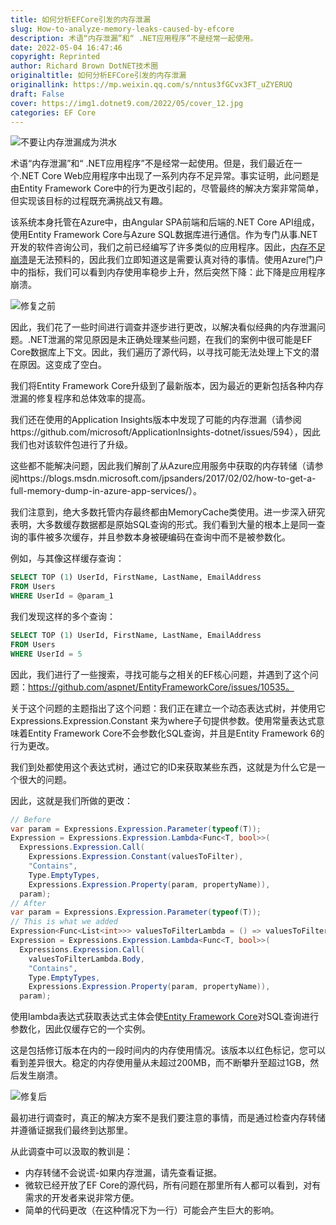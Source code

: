 ```yaml
---
title: 如何分析EFCore引发的内存泄漏
slug: How-to-analyze-memory-leaks-caused-by-efcore
description: 术语“内存泄漏”和“ .NET应用程序”不是经常一起使用。
date: 2022-05-04 16:47:46
copyright: Reprinted
author: Richard Brown DotNET技术圈
originaltitle: 如何分析EFCore引发的内存泄漏
originallink: https://mp.weixin.qq.com/s/nntus3fGCvx3FT_uZYERUQ
draft: False
cover: https://img1.dotnet9.com/2022/05/cover_12.jpg
categories: EF Core
---
```


![不要让内存泄漏成为洪水](https://img1.dotnet9.com/2022/05/cover_12.jpg)

术语“内存泄漏”和“ .NET应用程序”不是经常一起使用。但是，我们最近在一个.NET Core Web应用程序中出现了一系列内存不足异常。事实证明，此问题是由Entity Framework Core中的行为更改引起的，尽管最终的解决方案非常简单，但实现该目标的过程既充满挑战又有趣。

该系统本身托管在Azure中，由Angular SPA前端和后端的.NET Core API组成，使用Entity Framework Core与Azure SQL数据库进行通信。作为专门从事.NET开发的软件咨询公司，我们之前已经编写了许多类似的应用程序。因此，[内存不足崩溃](https://dzone.com/articles/what-causes-outofmemoryerror)是无法预料的，因此我们立即知道这是需要认真对待的事情。使用Azure门户中的指标，我们可以看到内存使用率稳步上升，然后突然下降：此下降是应用程序崩溃。

![修复之前](https://img1.dotnet9.com/2022/05/1201.png)
  
因此，我们花了一些时间进行调查并逐步进行更改，以解决看似经典的内存泄漏问题。.NET泄漏的常见原因是未正确处理某些问题，在我们的案例中很可能是EF Core数据库上下文。因此，我们遍历了源代码，以寻找可能无法处理上下文的潜在原因。这变成了空白。

我们将Entity Framework Core升级到了最新版本，因为最近的更新包括各种内存泄漏的修复程序和总体效率的提高。

我们还在使用的Application Insights版本中发现了可能的内存泄漏（请参阅https://github.com/microsoft/ApplicationInsights-dotnet/issues/594），因此我们也对该软件包进行了升级。

这些都不能解决问题，因此我们解剖了从Azure应用服务中获取的内存转储（请参阅https://blogs.msdn.microsoft.com/jpsanders/2017/02/02/how-to-get-a-full-memory-dump-in-azure-app-services/）。

我们注意到，绝大多数托管内存最终都由MemoryCache类使用。进一步深入研究表明，大多数缓存数据都是原始SQL查询的形式。我们看到大量的根本上是同一查询的事件被多次缓存，并且参数本身被硬编码在查询中而不是被参数化。

例如，与其像这样缓存查询：

```sql
SELECT TOP (1) UserId, FirstName, LastName, EmailAddress
FROM Users
WHERE UserId = @param_1
```

我们发现这样的多个查询：

```sql
SELECT TOP (1) UserId, FirstName, LastName, EmailAddress
FROM Users
WHERE UserId = 5
```

因此，我们进行了一些搜索，寻找可能与之相关的EF核心问题，并遇到了这个问题：https://github.com/aspnet/EntityFrameworkCore/issues/10535。

关于这个问题的主题指出了这个问题：我们正在建立一个动态表达式树，并使用它Expressions.Expression.Constant 来为where子句提供参数。使用常量表达式意味着Entity Framework Core不会参数化SQL查询，并且是Entity Framework 6的行为更改。

我们到处都使用这个表达式树，通过它的ID来获取某些东西，这就是为什么它是一个很大的问题。

因此，这就是我们所做的更改：

```csharp
// Before
var param = Expressions.Expression.Parameter(typeof(T));
Expression = Expressions.Expression.Lambda<Func<T, bool>>(
  Expressions.Expression.Call(
    Expressions.Expression.Constant(valuesToFilter),
    "Contains",
    Type.EmptyTypes,
    Expressions.Expression.Property(param, propertyName)),
  param);
// After
var param = Expressions.Expression.Parameter(typeof(T));
// This is what we added
Expression<Func<List<int>>> valuesToFilterLambda = () => valuesToFilter;
Expression = Expressions.Expression.Lambda<Func<T, bool>>(
  Expressions.Expression.Call(
    valuesToFilterLambda.Body,
    "Contains",
    Type.EmptyTypes,
    Expressions.Expression.Property(param, propertyName)),
  param);
```

使用lambda表达式获取表达式主体会使[Entity Framework Core](https://dzone.com/articles/entity-framework-core-30-and-sql-server-2019-perfo)对SQL查询进行参数化，因此仅缓存它的一个实例。

这是包括修订版本在内的一段时间内的内存使用情况。该版本以红色标记，您可以看到差异很大。稳定的内存使用量从未超过200MB，而不断攀升至超过1GB，然后发生崩溃。

![修复后](https://img1.dotnet9.com/2022/05/1202.png)

最初进行调查时，真正的解决方案不是我们要注意的事情，而是通过检查内存转储并遵循证据我们最终到达那里。

从此调查中可以汲取的教训是：

- 内存转储不会说谎-如果内存泄漏，请先查看证据。
- 微软已经开放了EF Core的源代码，所有问题在那里所有人都可以看到，对有需求的开发者来说非常方便。
- 简单的代码更改（在这种情况下为一行）可能会产生巨大的影响。